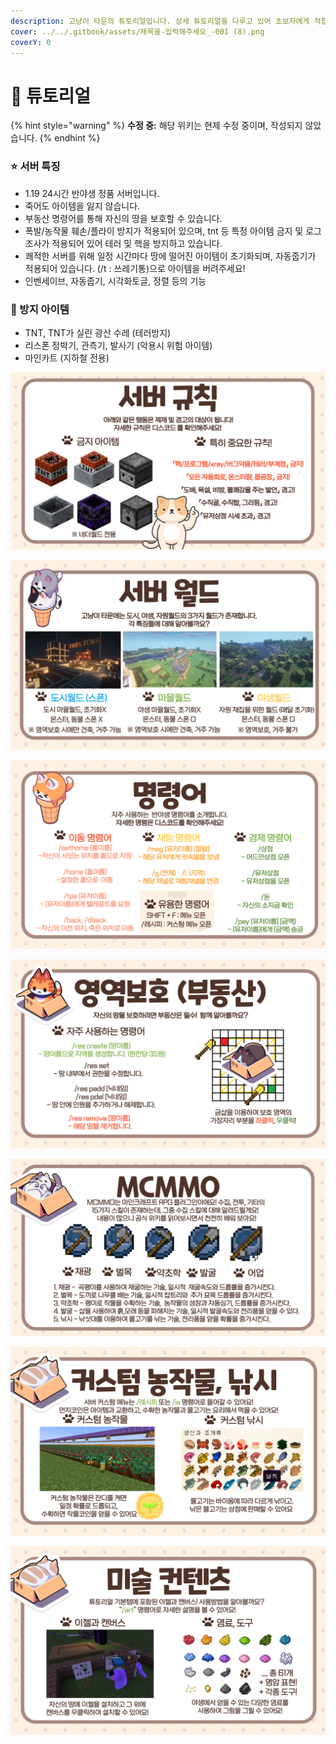 ```yaml
---
description: 고냥이 타운의 튜토리얼입니다. 상세 튜토리얼을 다루고 있어 초보자에게 적합합니다.
cover: ../../.gitbook/assets/제목을-입력해주세요_-001 (8).png
coverY: 0
---
```


# 🌟 튜토리얼

{% hint style="warning" %}
**수정 중:** 해당 위키는 현제 수정 중이며, 작성되지 않았습니다.
{% endhint %}

### ⭐ 서버 특징&#x20;

* 1.19 24시간 반야생 정품 서버입니다.&#x20;
* 죽어도 아이템을 잃지 않습니다.
* 부동산 명령어를 통해 자신의 땅을 보호할 수 있습니다.&#x20;
* 폭발/농작물 훼손/플라이 방지가 적용되어 있으며, tnt 등 특정 아이템 금지 및 로그조사가 적용되어 있어 테러 및 핵을 방지하고 있습니다.&#x20;
* 쾌적한 서버를 위해 일정 시간마다 땅에 떨어진 아이템이 초기화되며, 자동줍기가 적용되어 있습니다. (/t : 쓰레기통)으로 아이템을 버려주세요!
* 인벤세이브, 자동줍기, 시각화토글, 정렬 등의 기능

### &#x20;🚫 방지 아이템

* TNT, TNT가 실린 광산 수레 (테러방지)
* 리스폰 정박기, 관측기, 발사기 (악용시 위험 아이템)
* 마인카트 (지하철 전용)&#x20;

![](../../.gitbook/assets/005.png)

![](<../../.gitbook/assets/006 (1).jpg>)

![](../../.gitbook/assets/007.png)

![](../../.gitbook/assets/008.jpg)

![](../../.gitbook/assets/009.png)

![](<../../.gitbook/assets/010 (1).png>)

![](../../.gitbook/assets/011.jpg)

